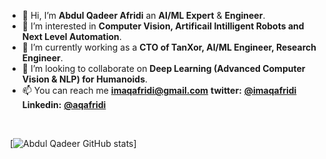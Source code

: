- 👋 Hi, I’m **Abdul Qadeer Afridi** an **AI/ML Expert** & **Engineer**.
- 👀 I’m interested in **Computer Vision, Artificail Intilligent Robots and Next Level Automation**.
- 🌱 I’m currently working as a **CTO of TanXor, AI/ML Engineer, Research Engineer**.
- 💞️ I’m looking to collaborate on **Deep Learning (Advanced Computer Vision & NLP) for Humanoids**.
- 📫 You can reach me **imaqafridi@gmail.com**  **twitter:** </font> <a href="https://twitter.com/imaqafridi"> **@imaqafridi** </a> **Linkedin:** <a href="https://www.linkedin.com/in/aqafridi/"> **@aqafridi** </a>
</br>

![]()
[![Abdul Qadeer GitHub stats](https://github-readme-stats.vercel.app/api?username=aqafridi&show_icons=true&hide=prs&theme=radical)]
<!---
aqafridi/aqafridi is a ✨ special ✨ repository because its `README.md` (this file) appears on your GitHub profile.
You can click the Preview link to take a look at your changes.
--->
<!-- information about education -->
